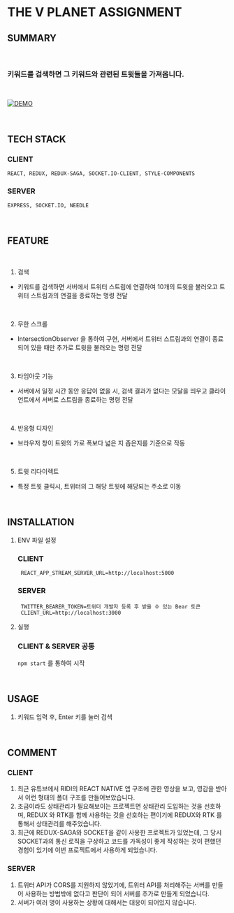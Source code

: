 # THE V PLANET ASSIGNMENT

## SUMMARY

<br/>

### 키워드를 검색하면 그 키워드와 관련된 트윗들을 가져옵니다.

<br/>

[![DEMO](http://img.youtube.com/vi/JbMdnii8pOE/0.jpg)](https://youtu.be/JbMdnii8pOE=0s)

<br/>

## TECH STACK

### CLIENT

    REACT, REDUX, REDUX-SAGA, SOCKET.IO-CLIENT, STYLE-COMPONENTS

### SERVER

    EXPRESS, SOCKET.IO, NEEDLE

<br/>

## FEATURE

<br/>

1. 검색

- 키워드를 검색하면 서버에서 트위터 스트림에 연결하여 10개의 트윗을 불러오고 트위터 스트림과의 연결을 종료하는 명령 전달

<br/>

2. 무한 스크롤

- IntersectionObserver 을 통하여 구현, 서버에서 트위터 스트림과의 연결이 종료되어 있을 때만 추가로 트윗을 불러오는 명령 전달

<br/>

3. 타임아웃 기능

- 서버에서 일정 시간 동안 응답이 없을 시, 검색 결과가 없다는 모달을 띄우고 클라이언트에서 서버로 스트림을 종료하는 명령 전달

<br/>

4. 반응형 디자인

- 브라우저 창이 트윗의 가로 폭보다 넓은 지 좁은지를 기준으로 작동

<br/>

5. 트윗 리다이렉트

- 특정 트윗 클릭시, 트위터의 그 해당 트윗에 해당되는 주소로 이동

<br/>

## INSTALLATION

1. ENV 파일 설정

   ### CLIENT

   ```
    REACT_APP_STREAM_SERVER_URL=http://localhost:5000
   ```

   ### SERVER

   ```
    TWITTER_BEARER_TOKEN=트위터 개발자 등록 후 받을 수 있는 Bear 토큰
    CLIENT_URL=http://localhost:3000
   ```

2. 실행

   ### CLIENT & SERVER 공통

   `npm start` 를 통하여 시작

   <br/>

## USAGE

1. 키워드 입력 후, Enter 키를 눌러 검색

<br/>

## COMMENT

### CLIENT

1. 최근 유튜브에서 RIDI의 REACT NATIVE 앱 구조에 관한 영상을 보고, 영감을 받아서 이런 형태의 폴더 구조를 만들어보았습니다.
2. 조금이라도 상태관리가 필요해보이는 프로젝트면 상태관리 도입하는 것을 선호하며, REDUX 와 RTK를 함께 사용하는 것을 선호하는 편이기에 REDUX와 RTK 를 통해서 상태관리를 해주었습니다.
3. 최근에 REDUX-SAGA와 SOCKET을 같이 사용한 프로젝트가 있었는데, 그 당시 SOCKET과의 통신 로직을 구상하고 코드를 가독성이 좋게 작성하는 것이 편했던 경험이 있기에 이번 프로젝트에서 사용하게 되었습니다.

### SERVER

1. 트위터 API가 CORS를 지원하지 않았기에, 트위터 API를 처리해주는 서버를 만들어 사용하는 방법밖에 없다고 판단이 되어 서버를 추가로 만들게 되었습니다.
2. 서버가 여러 명이 사용하는 상황에 대해서는 대응이 되어있지 않습니다.
